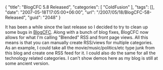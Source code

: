 {
	"title": "BlogCFC 5.8 Released",
	"categories": [
		"ColdFusion"
	],
	"tags": [],
	"date": "2007-05-18T17:05:00+06:00",
	"url": "/2007/05/18/BlogCFC-58-Released",
	"guid": "2048"
}

It has been a while since the last release so I decided to try to clean up some bugs in <a href="http://blogcfc.riaforge.org">BlogCFC</a>. Along with a bunch of blog fixes, BlogCFC now allows for what I'm calling "Blended" RSS and front page views. All this means is that you can manually create RSS/views for multiple categories. As an example, I could take all the movie/music/politics/etc type junk from this blog and create one RSS feed for it. I could also do the same for all the technology related categories. I can't show demos here as my blog is still at some ancient version.